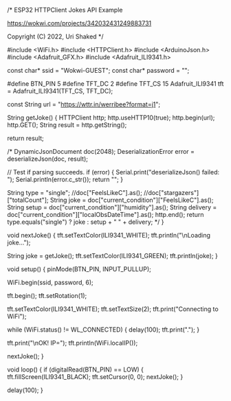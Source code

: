 /*
  ESP32 HTTPClient Jokes API Example

  https://wokwi.com/projects/342032431249883731

  Copyright (C) 2022, Uri Shaked
*/

#include <WiFi.h>
#include <HTTPClient.h>
#include <ArduinoJson.h>
#include <Adafruit_GFX.h>
#include <Adafruit_ILI9341.h>

const char* ssid = "Wokwi-GUEST";
const char* password = "";

#define BTN_PIN 5
#define TFT_DC 2
#define TFT_CS 15
Adafruit_ILI9341 tft = Adafruit_ILI9341(TFT_CS, TFT_DC);

const String url = "https://wttr.in/werribee?format=j1";

String getJoke() {
  HTTPClient http;
  http.useHTTP10(true);
  http.begin(url);
  http.GET();
  String result = http.getString();

  return result;

/*
  DynamicJsonDocument doc(2048);
  DeserializationError error = deserializeJson(doc, result);

  // Test if parsing succeeds.
  if (error) {
    Serial.print("deserializeJson() failed: ");
    Serial.println(error.c_str());
    return "<error>";
  }

  String type = "single"; //doc["FeelsLikeC"].as<String>();
  //doc["stargazers"]["totalCount"];
  String joke = doc["current_condition"]["FeelsLikeC"].as<String>();
  String setup = doc["current_condition"]["humidity"].as<String>();
  String delivery = doc["current_condition"]["localObsDateTime"].as<String>();
  http.end();
  return type.equals("single") ? joke : setup + "  " + delivery;
  */
}

void nextJoke() {
  tft.setTextColor(ILI9341_WHITE);
  tft.println("\nLoading joke...");

  String joke = getJoke();
  tft.setTextColor(ILI9341_GREEN);
  tft.println(joke);
}

void setup() {
  pinMode(BTN_PIN, INPUT_PULLUP);

  WiFi.begin(ssid, password, 6);

  tft.begin();
  tft.setRotation(1);

  tft.setTextColor(ILI9341_WHITE);
  tft.setTextSize(2);
  tft.print("Connecting to WiFi");

  while (WiFi.status() != WL_CONNECTED) {
    delay(100);
    tft.print(".");
  }

  tft.print("\nOK! IP=");
  tft.println(WiFi.localIP());

  nextJoke();
}

void loop() {
  if (digitalRead(BTN_PIN) == LOW) {
    tft.fillScreen(ILI9341_BLACK);
    tft.setCursor(0, 0);
    nextJoke();
  }

  delay(100);
}

